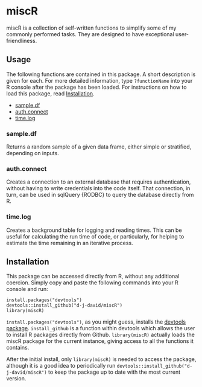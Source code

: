 # miscR

miscR is a collection of self-written functions to simplify some of my commonly performed tasks. 
They are designed to have exceptional user-friendliness.

## Usage

The following functions are contained in this package. A short description is given for each. For 
more detailed information, type `?functionName` into your R console after the package has been 
loaded. For instructions on how to load this package, read [Installation](#installation).

* [sample.df](#sampledf)
* [auth.connect](#authconnect)
* [time.log](#timelog)

### sample.df

Returns a random sample of a given data frame, either simple or stratified, depending on inputs. 

### auth.connect

Creates a connection to an external database that requires authentication, without having to write
credentials into the code itself. That connection, in turn, can be used in sqlQuery {RODBC} to query 
the database directly from R.

### time.log

Creates a background table for logging and reading times. This can be useful for calculating the run
time of code, or particularly, for helping to estimate the time remaining in an iterative process.

## Installation

This package can be accessed directly from R, without any additional coercion. Simply copy and 
paste the following commands into your R console and run:

```
install.packages("devtools")  
devtools::install_github("d-j-david/miscR")  
library(miscR)
```

`install.packages("devtools")`, as you might guess, installs the [devtools package](https://github.com/hadley/devtools). 
`install_github` is a function within devtools which allows the user to install R packages directly 
from Github. `library(miscR)` actually loads the miscR package for the current instance, giving 
access to all the functions it contains.

After the initial install, only `library(miscR)` is needed to access the package, although it is a
good idea to periodically run `devtools::install_github("d-j-david/miscR")` to keep the package up 
to date with the most current version.
